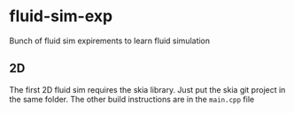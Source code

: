 # fluid-sim-exp
Bunch of fluid sim expirements to learn fluid simulation

## 2D

The first 2D fluid sim requires the skia library. Just put the skia git project in the same folder. The other build instructions are in the `main.cpp` file
